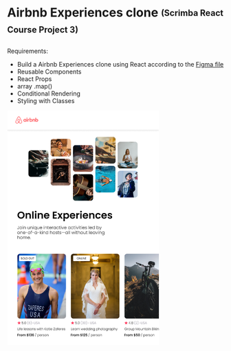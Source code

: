 # Airbnb Experiences clone <sub><sup>(Scrimba React Course Project 3)</sup></sub>

Requirements:
- Build a Airbnb Experiences clone using React according to the <a href="https://www.figma.com/file/4YjrygFEXOcDp9AAnVFv7o/Airbnb-Experiences?node-id=0%3A1">Figma file</a>
- Reusable Components
- React Props
- array .map()
- Conditional Rendering
- Styling with Classes

<img src="src/images/project-thumbnail.png" width="70%"/>
